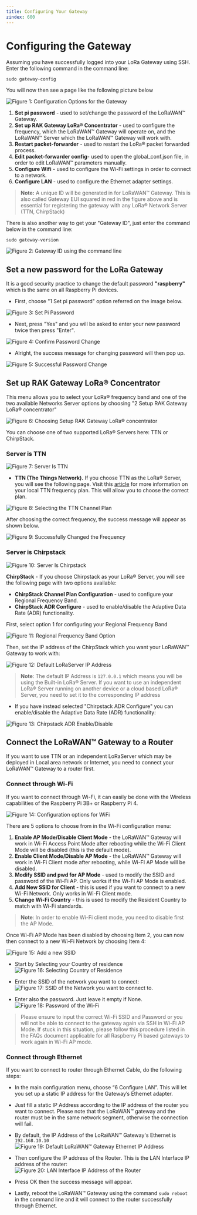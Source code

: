 ```yaml
---
title: Configuring Your Gateway
zindex: 600
---
```

# Configuring the Gateway
Assuming you have successfully logged into your LoRa Gateway using SSH. Enter the following command in the command line:
```
sudo gateway-config
```

You will now then see a page like the following picture below

![Figure 1: Configuration Options for the Gateway](images/config-options.png)
1. **Set pi password** - used to set/change the password of the LoRaWAN™ Gateway.
2. **Set up RAK Gateway LoRa® Concentrator** - used to configure the frequency, which the LoRaWAN™ Gateway will operate on, and the LoRaWAN™ Server which the LoRaWAN™ Gateway will work with.
3. **Restart packet-forwarder** - used to restart the LoRa® packet forwarded process.
4. **Edit packet-forwarder config**- used to open the global_conf.json file, in order to edit LoRaWAN™ parameters manually.
5. **Configure Wifi** - used to configure the Wi-Fi settings in order to connect to a network.
6. **Configure LAN** - used to configure the Ethernet adapter settings.

>**Note:** A unique ID will be generated in for LoRaWAN™ Gateway. This is also called Gateway EUI squared in red in the figure above and is essential for registering the gateway with any LoRa® Network Server (TTN, ChirpStack)

There is also another way to get your "Gateway ID", just enter the command below in the command line:

```
sudo gateway-version
```

![Figure 2: Gateway ID using the command line](images/gateway-id-cmd.png)

## Set a new password for the LoRa Gateway
It is a good security practice to change the default password **"raspberry"** which is the same on all Raspberry Pi devices.

* First, choose "1 Set pi password" option referred on the image below.

![Figure 3: Set Pi Password](images/set_pi_password.png)

* Next, press "Yes" and you will be asked to enter your new password twice then press "Enter".

![Figure 4: Confirm Password Change](images/confirm_password.png)

* Alright, the success message for changing password will then pop up.

![Figure 5: Successful Password Change](images/success_password_change.png)

## Set up RAK Gateway LoRa® Concentrator
This menu allows you to select your LoRa® frequency band and one of the two available Networks Server options by choosing "2 Setup RAK Gateway LoRa® concentrator"

![Figure 6: Choosing Setup RAK Gateway LoRa® concentrator](images/set_up_gateway_concentrator.jpg)

You can choose one of two supported LoRa® Servers here: TTN or ChirpStack.

### Server is TTN

![Figure 7: Server Is TTN](images/7_server_ttn.png)

* **TTN (The Things Network).** If you choose TTN as the LoRa® Server, you will see the following page. Visit this [article](https://www.thethingsnetwork.org/docs/lorawan/frequencies-by-country.html) for more information on your local TTN frequency plan. This will allow you to choose the correct plan.

![Figure 8: Selecting the TTN Channel Plan](images/8_select_ttn.png)

After choosing the correct frequency, the success message will appear as shown below.

![Figure 9: Successfully Changed the Frequency](images/9_success_change_frequency.png)

### Server is Chirpstack
![Figure 10: Server Is Chirpstack](images/10_chirpstack.png)

**ChirpStack** - If you choose Chirpstack as your LoRa® Server, you will see the following page with two options available:

* **ChirpStack Channel Plan Configuration** - used to configure your Regional Frequency Band.
* **ChirpStack ADR Configure** - used to enable/disable the Adaptive Data Rate (ADR) functionality.

First, select option 1 for configuring your Regional Frequency Band

![Figure 11: Regional Frequency Band Option](images/11.5_select_chirpstack.png)

Then, set the IP address of the ChirpStack which you want your LoRaWAN™ Gateway to work with:

![Figure 12: Default LoRaServer IP Address](images/12_defaul_loraserver.png)

>**Note**: The default IP Address is `127.0.0.1` which means you will be using the Built-in LoRa® Server. If you want to use an independent LoRa® Server running on another device or a cloud based LoRa® Server, you need to set it to the corresponding IP address


* If you have instead selected "Chirpstack ADR Configure" you can enable/disable the Adaptive Data Rate (ADR) functionality:

![Figure 13: Chirpstack ADR Enable/Disable](images/13_enable_adr.png)

## Connect the LoRaWAN™ Gateway to a Router

If you want to use TTN or an independent LoRaServer which may be deployed in Local area network or Internet, you need to connect your LoRaWAN™ Gateway to a router first.

### Connect through Wi-Fi
If you want to connect through Wi-Fi, it can easily be done with the Wireless capabilities of the Raspberry Pi 3B+ or Raspberry Pi 4.

![Figure 14: Configuration options for WiFi](images/14_config_wifi.png)

There are 5 options to choose from in the Wi-Fi configuration menu:

1. **Enable AP Mode/Disable Client Mode** - the LoRaWAN™ Gateway will work in Wi-Fi Access Point Mode after rebooting while the Wi-Fi Client Mode will be disabled (this is the default mode).
2. **Enable Client Mode/Disable AP Mode** - the LoRaWAN™ Gateway will work in Wi-Fi Client mode after rebooting, while Wi-FI AP Mode will be disabled.
3. **Modify SSID and pwd for AP Mode** - used to modify the SSID and password of the Wi-Fi AP. Only works if the Wi-Fi AP Mode is enabled.
4. **Add New SSID for Client** - this is used if you want to connect to a new Wi-Fi Network. Only works in Wi-Fi Client mode.
5. **Change Wi-Fi Country** - this is used to modify the Resident Country to match with Wi-Fi standards.

> **Note**: In order to enable Wi-Fi client mode, you need to disable first the AP Mode.

Once Wi-Fi AP Mode has been disabled by choosing Item 2, you can now then connect to a new Wi-Fi Network by choosing Item 4:

![Figure 15: Add a new SSID](images/15_add_new_ssid.png)

* Start by Selecting your Country of residence
![Figure 16: Selecting Country of Residence](images/16_country.png)

* Enter the SSID of the network you want to connect:
![Figure 17: SSID of the Network you want to connect to.](images/17_ssid_network.png)

* Enter also the password. Just leave it empty if None.
![Figure 18: Password of the Wi-Fi](images/18_wifi_password.png)

> Please ensure to input the correct Wi-Fi SSID and Password or you will not be able to connect to the gateway again via SSH in Wi-Fi AP Mode. If stuck in this situation, please follow this procedure listed in the FAQs document applicable for all Raspberry Pi based gateways to work again in Wi-Fi AP mode.

### Connect through Ethernet
If you want to connect to router through Ethernet Cable, do the following steps:

* In the main configuration menu, choose “6 Configure LAN”. This will let you set up a static IP address for the Gateway’s Ethernet adapter.
* Just fill a static IP Address according to the IP address of the router you want to connect. Please note that the LoRaWAN™ gateway and the router must be in the same network segment, otherwise the connection will fail.
* By default, the IP Address of the LoRaWAN™ Gateway's Ethernet is `192.168.10.10`
![Figure 19: Default LoRaWAN™ Gateway Ethernet IP Address](images/19_ethernet_ip.png)

* Then configure the IP address of the Router. This is the LAN Interface IP address of the router:
![Figure 20: LAN Interface IP Address of the Router](images/20_lan_interface.png)

* Press OK then the success message will appear.
* Lastly, reboot the LoRaWAN™ Gateway using the command `sudo reboot` in the command line and it will connect to the router successfully through Ethernet.
